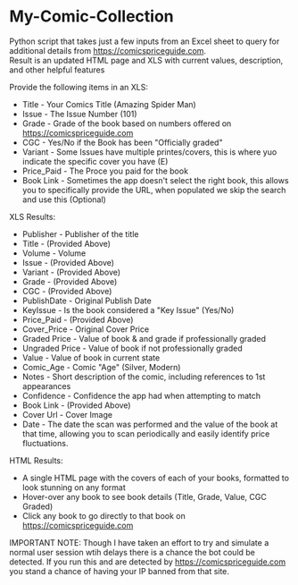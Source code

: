 # My-Comic-Collection
  Python script that takes just a few inputs from an Excel sheet to query for additional details from https://comicspriceguide.com.  
Result is an updated HTML page and XLS with current values, description, and other helpful features

Provide the following items in an XLS:
 - Title - Your Comics Title (Amazing Spider Man)
 - Issue - The Issue Number (101)
 - Grade - Grade of the book based on numbers offered on https://comicspriceguide.com
 - CGC - Yes/No if the Book has been "Officially graded"
 - Variant - Some Issues have multiple printes/covers, this is where yuo indicate the specific cover you have (E)
 - Price_Paid - The Proce you paid for the book
 - Book Link - Sometimes the app doesn't select the right book, this allows you to specifically provide the URL, when populated we skip the search and use this (Optional)
 
 XLS Results:
  - Publisher - Publisher of the title
  - Title - (Provided Above)
  - Volume - Volume 
  - Issue - (Provided Above)
  - Variant - (Provided Above)
  - Grade - (Provided Above)
  - CGC - (Provided Above)
  - PublishDate - Original Publish Date
  - KeyIssue - Is the book considered a "Key Issue" (Yes/No)
  - Price_Paid - (Provided Above)
  - Cover_Price - Original Cover Price
  - Graded Price - Value of book & and grade if professionally graded
  - Ungraded Price - Value of book if not professionally graded
  - Value - Value of book in current state
  - Comic_Age - Comic "Age" (Silver, Modern)
  - Notes - Short description of the comic, including references to 1st appearances
  - Confidence - Confidence the app had when attempting to match
  - Book Link - (Provided Above)
  - Cover Url - Cover Image
  - Date - The date the scan was performed and the value of the book at that time, allowing you to scan periodically and easily identify price fluctuations.

HTML Results:
 - A single HTML page with the covers of each of your books, formatted to look stunning on any format
 - Hover-over any book to see book details (Title, Grade, Value, CGC Graded)
 - Click any book to go directly to that book on https://comicspriceguide.com

IMPORTANT NOTE: Though I have taken an effort to try and simulate a normal user session wtih delays there is a chance the bot could be detected.  If you run this and are detected by https://comicspriceguide.com you stand a chance of having your IP banned from that site.

